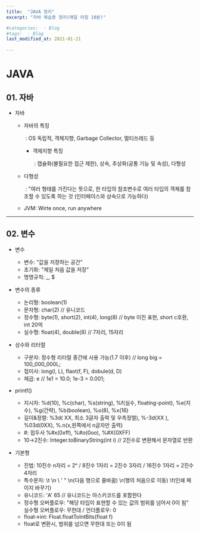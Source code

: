 ```yaml
---
title:  "JAVA 정리"
excerpt: "자바 복습용 정리(매일 아침 10분)"

#categories:  - Blog
#tags:  - Blog
last_modified_at: 2021-01-21
      
---
```

# JAVA

## 01. 자바 

- 자바

  - 자바의 특징

    ​	: OS 독립적, 객체지향, Garbage Collector, 멀티쓰레드 등  

     - 객체지향 특징

       ​	: 캡슐화(불필요한 접근 제한), 상속, 추상화(공통 기능 및 속성), 다형성  

  - 다형성

    ​	: "여러 형태를 가진다는 뜻으로, 한 타입의 참조변수로 여러 타입의 객체를 참조할 수 있도록 하는 것 
    (인터페이스와 상속으로 가능하다)  

  - JVM: Wirte once, run anywhere  





*****

## 02. 변수

* 변수

  * 변수: "값을 저장하는 공간"
  * 초기화: "제일 처음 값을 저장"
  * 명명규칙: _, $

  

* 변수의 종류

  * 논리형: boolean(1)
  * 문자형: char(2) // 유니코드
  * 정수형: byte(1), short(2), int(4), long(8) // byte 이진 표현, short c호환, int 20억
  * 실수형: float(4), double(8) // 7자리, 15자리

  

* 상수와 리터럴

  * 구분자: 정수형 리터럴 중간에 사용 가능(1.7 이후) // long big = 100_000_000L;
  * 접미사: long(l, L), flaot(f, F), dobule(d, D)
  * 제곱: e // 1e1 = 10.0; 1e-3 = 0.001;

  

* printf()

  * 지시자: %d(10), %c(char), %s(string), %f(실수, floating-point), %e(지수), %g(간략), %b(boolean), %o(8), %x(16)
  * 길이&정렬: %3d( XX, 최소 3글자 출력 및 우측정렬), %-3d(XX ), %03d(0XX), %.n(x,왼쪽에서 n글자만 출력)
  * #: 접두사 %#x(0xff), %#o(0oo), %#X(0XFF)
  * 10→2진수: Integer.toBinaryString(int i) // 2진수로 변환해서 문자열로 반환

  

* 기본형
  * 진법: 10진수 n자리 = 2ⁿ / 8진수 1자리 = 2진수 3자리 / 16진수 1자리 = 2진수 4자리
  * 특수문자: \t \n \\ \' \" \n(다음 행으로 줄바꿈) \r(행의 처음으로 이동) \f(인쇄 페이지 바꾸기)
  * 유니코드: 'A' 65    // 유니코드는 아스키코드를 포함한다
  * 정수형 오버플로우: "해당 타입이 표현할 수 있는 값의 범위를 넘어서 0이 됨"
    실수형 오버플로우: 무한대 / 언더플로우: 0
  * float→int: Float.floatToIntBits(float f) 
  * float로 변환시, 범위를 넘으면 무한대 또는 0이 됨
